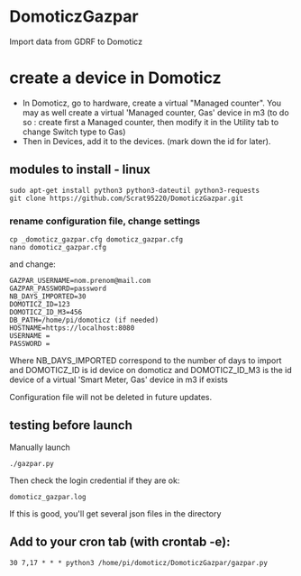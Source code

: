# DomoticzGazpar
Import data from GDRF to Domoticz

# create a device in Domoticz
- In Domoticz, go to hardware, create a virtual "Managed counter".
  You may as well create a virtual 'Managed counter, Gas' device in m3 (to do so : create first a Managed counter, then modify it in the Utility tab to change Switch type to Gas)
- Then in Devices, add it to the devices. (mark down the id for later).

## modules to install - linux

    sudo apt-get install python3 python3-dateutil python3-requests
    git clone https://github.com/Scrat95220/DomoticzGazpar.git

### rename configuration file, change settings

    cp _domoticz_gazpar.cfg domoticz_gazpar.cfg
    nano domoticz_gazpar.cfg

and change:

    GAZPAR_USERNAME=nom.prenom@mail.com
    GAZPAR_PASSWORD=password
    NB_DAYS_IMPORTED=30
    DOMOTICZ_ID=123
    DOMOTICZ_ID_M3=456
	DB_PATH=/home/pi/domoticz (if needed)
	HOSTNAME=https://localhost:8080 
	USERNAME = 
	PASSWORD = 

Where NB_DAYS_IMPORTED correspond to the number of days to import and DOMOTICZ_ID is id device on domoticz and
DOMOTICZ_ID_M3 is the id device of a virtual 'Smart Meter, Gas' device in m3 if exists

Configuration file will not be deleted in future updates.

## testing before launch

Manually launch

    ./gazpar.py


Then check the login credential if they are ok:

    domoticz_gazpar.log

If this is good, you'll get several json files in the directory

## Add to your cron tab (with crontab -e):

    30 7,17 * * * python3 /home/pi/domoticz/DomoticzGazpar/gazpar.py
